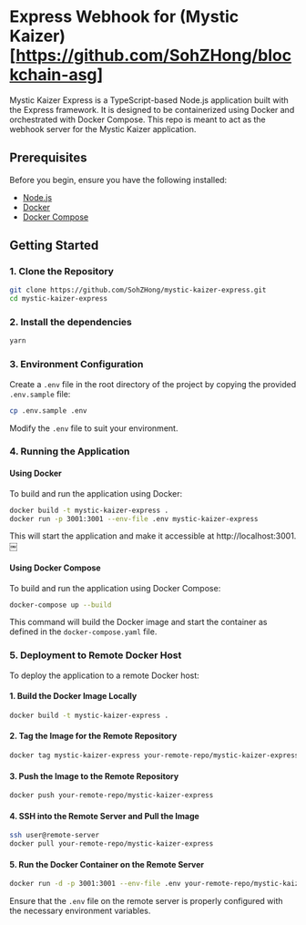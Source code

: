 # Express Webhook for (Mystic Kaizer)[https://github.com/SohZHong/blockchain-asg]

Mystic Kaizer Express is a TypeScript-based Node.js application built with the Express framework. It is designed to be containerized using Docker and orchestrated with Docker Compose. This repo is meant to act as the webhook server for the Mystic Kaizer application.

## Prerequisites

Before you begin, ensure you have the following installed:

- [Node.js](https://nodejs.org/)
- [Docker](https://www.docker.com/get-started)
- [Docker Compose](https://docs.docker.com/compose/install/)

## Getting Started

### 1. Clone the Repository

```bash
git clone https://github.com/SohZHong/mystic-kaizer-express.git
cd mystic-kaizer-express
```

### 2. Install the dependencies

```bash
yarn
```

### 3. Environment Configuration

Create a `.env` file in the root directory of the project by copying the provided `.env.sample` file:

```bash
cp .env.sample .env
```

Modify the `.env` file to suit your environment.

### 4. Running the Application

#### Using Docker

To build and run the application using Docker:

```bash
docker build -t mystic-kaizer-express .
docker run -p 3001:3001 --env-file .env mystic-kaizer-express
```

This will start the application and make it accessible at http://localhost:3001. ￼

#### Using Docker Compose

To build and run the application using Docker Compose:

```bash
docker-compose up --build
```

This command will build the Docker image and start the container as defined in the `docker-compose.yaml` file.

### 5. Deployment to Remote Docker Host

To deploy the application to a remote Docker host:

#### 1. Build the Docker Image Locally

```bash
docker build -t mystic-kaizer-express .
```

#### 2. Tag the Image for the Remote Repository

```bash
docker tag mystic-kaizer-express your-remote-repo/mystic-kaizer-express
```

#### 3. Push the Image to the Remote Repository

```bash
docker push your-remote-repo/mystic-kaizer-express
```

#### 4. SSH into the Remote Server and Pull the Image

```bash
ssh user@remote-server
docker pull your-remote-repo/mystic-kaizer-express
```

#### 5. Run the Docker Container on the Remote Server

```bash
docker run -d -p 3001:3001 --env-file .env your-remote-repo/mystic-kaizer-express
```

Ensure that the `.env` file on the remote server is properly configured with the necessary environment variables.

